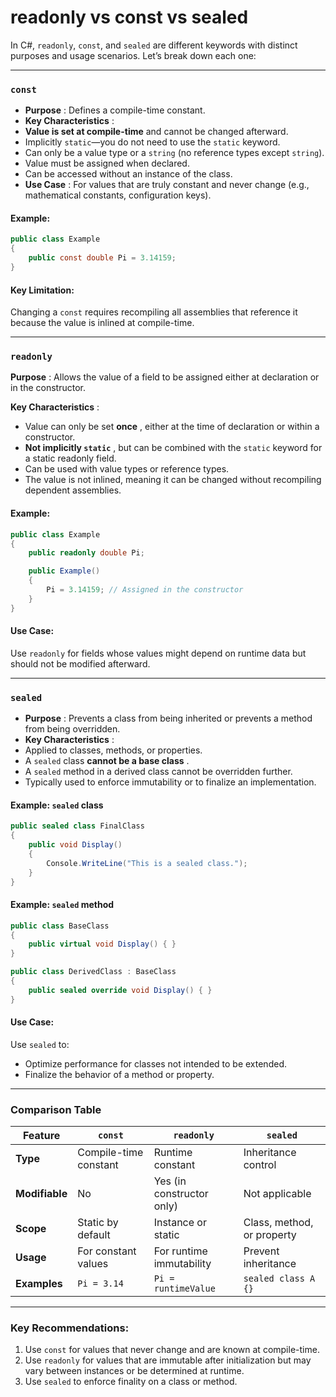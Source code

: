 # readonly vs const vs sealed


In C#, `readonly`, `const`, and `sealed` are different keywords with distinct purposes and usage scenarios. Let’s break down each one:

---

### **`const`**

* **Purpose** : Defines a compile-time constant.
* **Key Characteristics** :
* **Value is set at compile-time** and cannot be changed afterward.
* Implicitly `static`—you do not need to use the `static` keyword.
* Can only be a value type or a `string` (no reference types except `string`).
* Value must be assigned when declared.
* Can be accessed without an instance of the class.
* **Use Case** : For values that are truly constant and never change (e.g., mathematical constants, configuration keys).

#### Example:

```csharp
public class Example
{
    public const double Pi = 3.14159;
}
```

#### Key Limitation:

Changing a `const` requires recompiling all assemblies that reference it because the value is inlined at compile-time.

---

### **`readonly`**

**Purpose** : Allows the value of a field to be assigned either at declaration or in the constructor.

**Key Characteristics** :

* Value can only be set  **once** , either at the time of declaration or within a constructor.
* **Not implicitly `static`** , but can be combined with the `static` keyword for a static readonly field.
* Can be used with value types or reference types.
* The value is not inlined, meaning it can be changed without recompiling dependent assemblies.

#### Example:

```csharp
public class Example
{
    public readonly double Pi;

    public Example()
    {
        Pi = 3.14159; // Assigned in the constructor
    }
}
```

#### Use Case:

Use `readonly` for fields whose values might depend on runtime data but should not be modified afterward.

---

### **`sealed`**

* **Purpose** : Prevents a class from being inherited or prevents a method from being overridden.
* **Key Characteristics** :
* Applied to classes, methods, or properties.
* A `sealed` class  **cannot be a base class** .
* A `sealed` method in a derived class cannot be overridden further.
* Typically used to enforce immutability or to finalize an implementation.

#### Example: `sealed` class

```csharp
public sealed class FinalClass
{
    public void Display()
    {
        Console.WriteLine("This is a sealed class.");
    }
}
```

#### Example: `sealed` method

```csharp
public class BaseClass
{
    public virtual void Display() { }
}

public class DerivedClass : BaseClass
{
    public sealed override void Display() { }
}
```

#### Use Case:

Use `sealed` to:

* Optimize performance for classes not intended to be extended.
* Finalize the behavior of a method or property.

---

### **Comparison Table**

| Feature              | `const`             | `readonly`              | `sealed`                 |
| -------------------- | --------------------- | ------------------------- | -------------------------- |
| **Type**       | Compile-time constant | Runtime constant          | Inheritance control        |
| **Modifiable** | No                    | Yes (in constructor only) | Not applicable             |
| **Scope**      | Static by default     | Instance or static        | Class, method, or property |
| **Usage**      | For constant values   | For runtime immutability  | Prevent inheritance        |
| **Examples**   | `Pi = 3.14`         | `Pi = runtimeValue`     | `sealed class A {}`      |

---

### Key Recommendations:

1. Use `const` for values that never change and are known at compile-time.
2. Use `readonly` for values that are immutable after initialization but may vary between instances or be determined at runtime.
3. Use `sealed` to enforce finality on a class or method.
